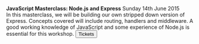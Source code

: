 **JavaScript Masterclass: Node.js and Express**	
Sunday 14th June 2015	
In this masterclass, we will be building our own stripped down version of Express. Concepts covered will include routing, handlers and middleware. A good working knowledge of JavaScript and some experience of Node.js is essential for this workshop.
<a href="https://ti.to/founders-coders/javascript-node-js-and-express" target="_blank" class="no-dec"><button class="button-one tickets">Tickets</button></a>	